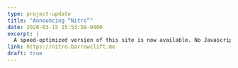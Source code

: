 ```yaml
---
type: project-update
title: "Announcing “Nitro”"
date: 2020-03-15 15:53:58-0400
excerpt: |
  A speed-optimized version of this site is now available. No Javascript, no floating menus, no B.S.
link: https://nitro.barrowclift.me
draft: true
---
```

